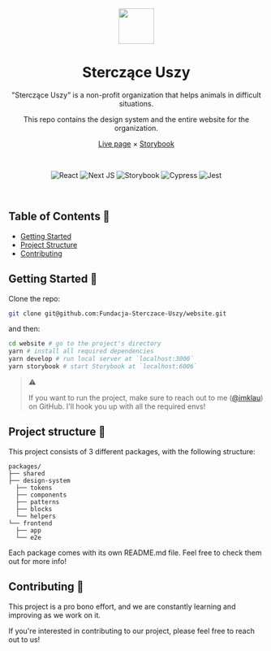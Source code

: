 <div style="text-align: center" align="center">
<img src="https://i.ibb.co/r4PFcLn/Logo-ro-z-900x900.png" alt="" width="70" />
<h1>Sterczące Uszy</h1>
  
<p>"Sterczące Uszy" is a non-profit organization that helps animals in difficult situations.</p>

<p>This repo contains the design system and the entire website for the organization.</p>

<a href="https://www.sterczaceuszy.pl/">Live page</a> × <a href="https://sterczace-uszy-ds.vercel.app/">Storybook</a>

<br />

![React](https://img.shields.io/badge/react-%2320232a.svg?style=for-the-badge&logo=react&logoColor=%2361DAFB)
![Next JS](https://img.shields.io/badge/Next-black?style=for-the-badge&logo=next.js&logoColor=white)
![Storybook](https://img.shields.io/badge/-Storybook-FF4785?style=for-the-badge&logo=storybook&logoColor=white)
![Cypress](https://img.shields.io/badge/-cypress-%23E5E5E5?style=for-the-badge&logo=cypress&logoColor=058a5e)
![Jest](https://img.shields.io/badge/-jest-%23C21325?style=for-the-badge&logo=jest&logoColor=white)

<br />
</div>


## Table of Contents 📃

- [Getting Started](#getting-started-)
- [Project Structure](#project-structure-)
- [Contributing](#contributing-)

## Getting Started 🚀

Clone the repo:

```bash
git clone git@github.com:Fundacja-Sterczace-Uszy/website.git
```

and then:

```bash
cd website # go to the project's directory
yarn # install all required dependencies
yarn develop # run local server at `localhost:3000`
yarn storybook # start Storybook at `localhost:6006`
```

> ⚠️
>
> If you want to run the project, make sure to reach out to me ([@imklau](https://github.com/imklau)) on GitHub.
> I'll hook you up with all the required envs!

## Project structure 🧩

This project consists of 3 different packages, with the following structure:

```
packages/
├── shared
├── design-system
  ├── tokens
  ├── components
  ├── patterns
  ├── blocks
  └── helpers
└── frontend
  ├── app
  └── e2e
```

Each package comes with its own README.md file. Feel free to check them out for more info!

## Contributing 🤝

This project is a pro bono effort, and we are constantly learning and improving as we work on it.

If you're interested in contributing to our project, please feel free to reach out to us!
